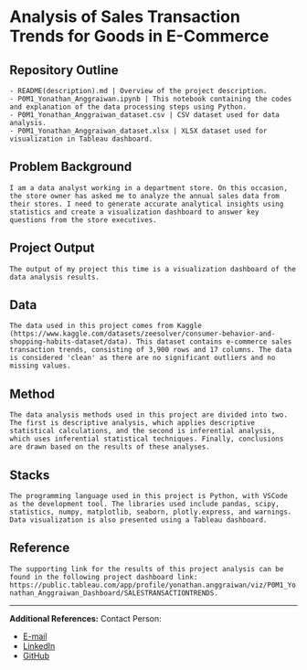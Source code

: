 # Analysis of Sales Transaction Trends for Goods in E-Commerce

## Repository Outline
```
- README(description).md | Overview of the project description.
- P0M1_Yonathan_Anggraiwan.ipynb | This notebook containing the codes and explanation of the data processing steps using Python.
- P0M1_Yonathan_Anggraiwan_dataset.csv | CSV dataset used for data analysis.
- P0M1_Yonathan_Anggraiwan_dataset.xlsx | XLSX dataset used for visualization in Tableau dashboard.
```

## Problem Background
`I am a data analyst working in a department store. On this occasion, the store owner has asked me to analyze the annual sales data from their stores. I need to generate accurate analytical insights using statistics and create a visualization dashboard to answer key questions from the store executives.`

## Project Output
`The output of my project this time is a visualization dashboard of the data analysis results.`

## Data
`The data used in this project comes from Kaggle (https://www.kaggle.com/datasets/zeesolver/consumer-behavior-and-shopping-habits-dataset/data). This dataset contains e-commerce sales transaction trends, consisting of 3,900 rows and 17 columns. The data is considered 'clean' as there are no significant outliers and no missing values.`

## Method
`The data analysis methods used in this project are divided into two. The first is descriptive analysis, which applies descriptive statistical calculations, and the second is inferential analysis, which uses inferential statistical techniques. Finally, conclusions are drawn based on the results of these analyses.`

## Stacks
`The programming language used in this project is Python, with VSCode as the development tool. The libraries used include pandas, scipy, statistics, numpy, matplotlib, seaborn, plotly.express, and warnings. Data visualization is also presented using a Tableau dashboard.`

## Reference
`The supporting link for the results of this project analysis can be found in the following project dashboard link: https://public.tableau.com/app/profile/yonathan.anggraiwan/viz/P0M1_Yonathan_Anggraiwan_Dashboard/SALESTRANSACTIONTRENDS.`

---

**Additional References:**
Contact Person:
- [E-mail](yonathan.anggraiwan.work@gmail.com)
- [LinkedIn](https://www.linkedin.com/in/yonathan-anggraiwan-work/)
- [GitHub](https://github.com/yonathanggraiwan)